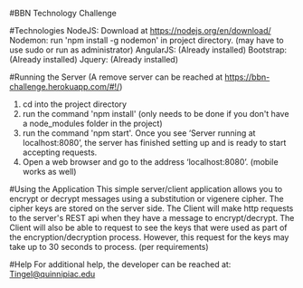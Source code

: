 #BBN Technology Challenge

#Technologies
NodeJS: Download at https://nodejs.org/en/download/
Nodemon: run 'npm install -g nodemon' in project directory. (may have to use sudo or run as administrator)
AngularJS: (Already installed)
Bootstrap: (Already installed)
Jquery: (Already installed)

#Running the Server (A remove server can be reached at https://bbn-challenge.herokuapp.com/#!/)
1. cd into the project directory
2. run the command 'npm install' (only needs to be done if you don't have a node_modules folder in the project)
3. run the command 'npm start'. Once you see ‘Server running at localhost:8080’, the server has finished setting up and is ready to start accepting requests.
4. Open a web browser and go to the address ‘localhost:8080’. (mobile works as well)

#Using the Application
This simple server/client application allows you to encrypt or decrypt messages
using a substitution or vigenere cipher. The cipher keys are stored on 
the server side. The Client will make http requests to the server's REST api when
they have a message to encrypt/decrypt. The Client will also be able to request to 
see the keys that were used as part of the encryption/decryption process. However, 
this request for the keys may take up to 30 seconds to process. (per requirements)

#Help
For additional help, the developer can be reached at: Tingel@quinnipiac.edu
